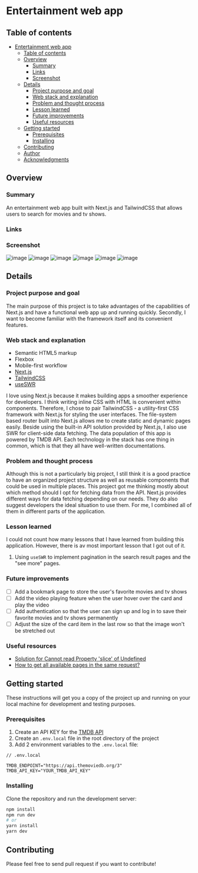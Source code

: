 # Entertainment web app

## Table of contents

- [Entertainment web app](#entertainment-web-app)
  - [Table of contents](#table-of-contents)
  - [Overview](#overview)
    - [Summary](#summary)
    - [Links](#links)
    - [Screenshot](#screenshot)
  - [Details](#details)
    - [Project purpose and goal](#project-purpose-and-goal)
    - [Web stack and explanation](#web-stack-and-explanation)
    - [Problem and thought process](#problem-and-thought-process)
    - [Lesson learned](#lesson-learned)
    - [Future improvements](#future-improvements)
    - [Useful resources](#useful-resources)
  - [Getting started](#getting-started)
    - [Prerequisites](#prerequisites)
    - [Installing](#installing)
  - [Contributing](#contributing)
  - [Author](#author)
  - [Acknowledgments](#acknowledgments)

## Overview

### Summary

An entertainment web app built with Next.js and TailwindCSS that allows users to search for movies and tv shows.

### Links

### Screenshot

![image](https://user-images.githubusercontent.com/75971776/188475483-3402830f-0a8f-4088-ab5c-ba1b705d5da0.png)
![image](https://user-images.githubusercontent.com/75971776/188475606-366227d5-7840-4803-9535-1fa71e555913.png)
![image](https://user-images.githubusercontent.com/75971776/188475745-41db3f8b-325e-4c06-babf-8d6345b37519.png)
![image](https://user-images.githubusercontent.com/75971776/188475917-9b9636f1-284b-40ab-a39b-2719a2e9f541.png)
![image](https://user-images.githubusercontent.com/75971776/188476149-fb87c9a6-d71c-47a1-93ca-6b15decc28a9.png)
![image](https://user-images.githubusercontent.com/75971776/188476433-7739838c-3c75-4638-882b-b0fdb87eb97b.png)


## Details

### Project purpose and goal

The main purpose of this project is to take advantages of the capabilities of Next.js and have a functional web app up and running quickly. Secondly, I want to become familiar with the framework itself and its convenient features.

### Web stack and explanation

- Semantic HTML5 markup
- Flexbox
- Mobile-first workflow
- [Next.js](https://nextjs.org/)
- [TailwindCSS](https://tailwindcss.com/)
- [useSWR](https://swr.vercel.app/)

I love using Next.js because it makes building apps a smoother experience for developers. I think writing inline CSS with HTML is convenient within components. Therefore, I chose to pair TailwindCSS - a utility-first CSS framework with Next.js for styling the user interfaces. The file-system based router built into Next.js allows me to create static and dynamic pages easily. Beside using the built-in API solution provided by Next.js, I also use SWR for client-side data fetching. The data population of this app is powered by TMDB API. Each technology in the stack has one thing in common, which is that they all have well-written documentations.

### Problem and thought process

Although this is not a particularly big project, I still think it is a good practice to have an organized project structure as well as reusable components that could be used in multiple places. This project got me thinking mostly about which method should I opt for fetching data from the API. Next.js provides different ways for data fetching depending on our needs. They do also suggest developers the ideal situation to use them. For me, I combined all of them in different parts of the application. 

### Lesson learned

I could not count how many lessons that I have learned from building this application. However, there is av most important lesson that I got out of it.

1. Using `useSWR` to implement pagination in the search result pages and the "see more" pages.


### Future improvements

- [ ] Add a bookmark page to store the user's favorite movies and tv shows
- [ ] Add the video playing feature when the user hover over the card and play the video
- [ ] Add authentication so that the user can sign up and log in to save their favorite movies and tv shows permanently
- [ ] Adjust the size of the card item in the last row so that the image won't be stretched out

### Useful resources

- [Solution for Cannot read Property 'slice' of Undefined](https://bobbyhadz.com/blog/javascript-cannot-read-property-slice-of-undefined)
- [How to get all available pages in the same request?](https://www.themoviedb.org/talk/55aa2a76c3a3682d63002fb1?language=en)

## Getting started

These instructions will get you a copy of the project up and running on your local machine for development and testing purposes.

### Prerequisites

1. Create an API KEY for the [TMDB API](https://www.themoviedb.org/documentation/api)
2. Create an `.env.local` file in the root directory of the project
3. Add 2 environment variables to the `.env.local` file:
```env
// .env.local

TMDB_ENDPOINT="https://api.themoviedb.org/3"
TMDB_API_KEY="YOUR_TMDB_API_KEY"
```

### Installing

Clone the repository and run the development server:
```bash
npm install
npm run dev
# or
yarn install
yarn dev
```

## Contributing

Please feel free to send pull request if you want to contribute!


